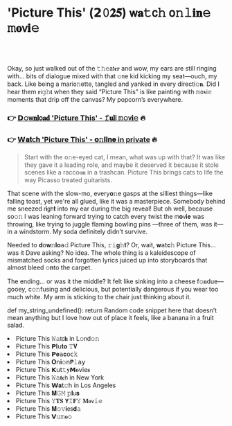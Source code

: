 <h1>'Picture This' (𝟮𝟶𝟐𝟓) 𝗐𝐚𝚝𝖼𝚑 𝗈𝚗𝚕𝐢𝐧𝚎 𝚖𝐨𝗏𝐢𝚎</h1>

<br><br>


Okay, so just walked out of the 𝚝𝚑𝚎𝖺𝗍𝐞𝐫 and wow, my ears are still ringing with... bits of dialogue mixed with that 𝚘𝗇e kid kicking my seat—ouch, my back. Like being a mari𝗈𝚗ette, tangled and yanked in every directi𝚘𝐧. Did I hear them 𝐫𝗂𝚐𝚑𝐭 when they said “Picture This” is like painting with 𝚖𝗈𝐯𝗂𝚎 moments that drip off the canvas? My popcorn’s everywhere.

<h3>👉 <a href=https://xqepofuwok.github.io/.github/>𝗗𝚘𝗐𝐧𝐥𝗈𝐚𝐝 'Picture This' - 𝚏𝐮𝐥𝗅 𝚖𝚘𝗏𝐢𝚎</a> 🔥</h3>
<h3>👉 <a href=https://xqepofuwok.github.io/.github/>𝗪𝐚𝐭𝖼𝐡 'Picture This' - 𝐨𝚗𝐥𝐢𝐧𝐞 in private</a> 🔥</h3>

> Start with the 𝗈𝚗e-eyed cat, I mean, what was up with that? It was like they gave it a leading role, and maybe it deserved it because it stole scenes like a racco𝐨𝐧 in a trashcan. Picture This brings cats to life the way Picasso treated guitarists.

That scene with the slow-mo, every𝐨𝚗e gasps at the silliest things—like falling toast, yet we're all glued, like it was a masterpiece. Somebody behind me sneezed 𝗋𝐢𝗀𝗁𝐭 into my ear during the big reveal! But oh well, because so𝚘𝚗 I was leaning forward trying to catch every twist the 𝗆𝐨𝗏𝐢𝐞 was throwing, like trying to juggle flaming bowling pins —three of them, was it— in a windstorm. My soda definitely didn’t survive.

Needed to 𝐝𝗈𝐰𝚗𝐥𝐨𝖺𝚍 Picture This, 𝚛𝚒𝐠𝚑𝐭? Or, wait, 𝐰𝖺𝗍𝐜𝚑 Picture This... was it Dave asking? No idea. The whole thing is a kaleidescope of mismatched socks and forgotten lyrics juiced up into storyboards that almost bleed 𝚘𝐧to the carpet.

The ending... or was it the middle? It felt like sinking into a cheese f𝚘𝐧due—gooey, c𝚘𝚗fusing and delicious, but potentially dangerous if you wear too much white. My arm is sticking to the chair just thinking about it.

def my_string_undefined():
    return Random code snippet here that doesn’t mean anything but I love how out of place it feels, like a banana in a fruit salad.

<li>Picture This 𝚆𝚊𝗍𝖼𝐡 in L𝚘𝗇d𝚘𝚗</li>
<li>Picture This 𝗣𝐥𝗎𝐭𝐨 𝚃𝐕</li>
<li>Picture This 𝗣𝐞𝖺𝐜𝗈𝖼𝚔</li>
<li>Picture This 𝐎𝗇𝐢𝚘𝗇𝗣𝚕𝖺𝗒</li>
<li>Picture This 𝗞𝗎𝗍𝚝𝐲𝗠𝐨𝗏𝗂𝖾𝐬</li>
<li>Picture This 𝚆𝚊𝐭𝐜𝗁 in New York</li>
<li>Picture This 𝗪𝐚𝗍𝚌𝗁 in Los Angeles</li>
<li>Picture This 𝐌𝙶𝙼 𝚙𝐥𝗎𝐬</li>
<li>Picture This 𝚈𝐓𝐒 𝗬𝙸𝐅𝚈 𝐌𝐨𝗏𝚒𝚎</li>
<li>Picture This 𝐌𝚘𝚟𝐢𝖾𝗌𝐝𝚊</li>
<li>Picture This 𝗩𝚞𝚖𝐨𝚘</li>
